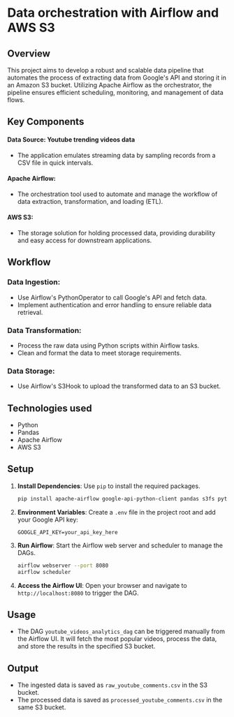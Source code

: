 # Data orchestration with Airflow and AWS S3

## Overview
This project aims to develop a robust and scalable data pipeline that automates the process of extracting data from Google's API and storing it in an Amazon S3 bucket. Utilizing Apache Airflow as the orchestrator, the pipeline ensures efficient scheduling, monitoring, and management of data flows.

## Key Components

#### Data Source: Youtube trending videos data
- The application emulates streaming data by sampling records from a CSV file in quick intervals.

#### Apache Airflow:
- The orchestration tool used to automate and manage the workflow of data extraction, transformation, and loading (ETL).
  
#### AWS S3:
- The storage solution for holding processed data, providing durability and easy access for downstream applications.

## Workflow
### Data Ingestion:
- Use Airflow's PythonOperator to call Google's API and fetch data.
- Implement authentication and error handling to ensure reliable data retrieval.
### Data Transformation:
- Process the raw data using Python scripts within Airflow tasks.
- Clean and format the data to meet storage requirements.
### Data Storage:
- Use Airflow's S3Hook to upload the transformed data to an S3 bucket.

## Technologies used
- Python
- Pandas
- Apache Airflow
- AWS S3

## Setup
1. **Install Dependencies**: Use `pip` to install the required packages.
   ```bash
   pip install apache-airflow google-api-python-client pandas s3fs python-dotenv
   ```

2. **Environment Variables**: Create a `.env` file in the project root and add your Google API key:
   ```
   GOOGLE_API_KEY=your_api_key_here
   ```

3. **Run Airflow**: Start the Airflow web server and scheduler to manage the DAGs.
   ```bash
   airflow webserver --port 8080
   airflow scheduler
   ```

4. **Access the Airflow UI**: Open your browser and navigate to `http://localhost:8080` to trigger the DAG.

## Usage
- The DAG `youtube_videos_analytics_dag` can be triggered manually from the Airflow UI. It will fetch the most popular videos, process the data, and store the results in the specified S3 bucket.

## Output
- The ingested data is saved as `raw_youtube_comments.csv` in the S3 bucket.
- The processed data is saved as `processed_youtube_comments.csv` in the same S3 bucket.
